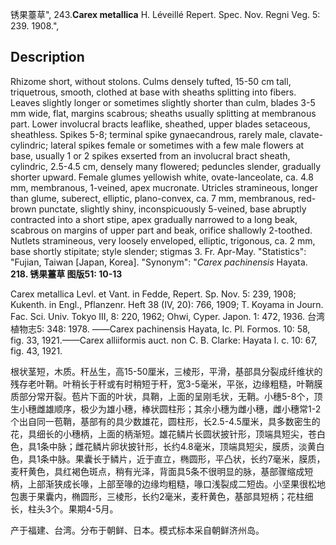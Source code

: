 锈果薹草",
243.**Carex metallica** H. Léveillé Repert. Spec. Nov. Regni Veg. 5: 239. 1908.",

## Description
Rhizome short, without stolons. Culms densely tufted, 15-50 cm tall, triquetrous, smooth, clothed at base with sheaths splitting into fibers. Leaves slightly longer or sometimes slightly shorter than culm, blades 3-5 mm wide, flat, margins scabrous; sheaths usually splitting at membranous part. Lower involucral bracts leaflike, sheathed, upper blades setaceous, sheathless. Spikes 5-8; terminal spike gynaecandrous, rarely male, clavate-cylindric; lateral spikes female or sometimes with a few male flowers at base, usually 1 or 2 spikes exserted from an involucral bract sheath, cylindric, 2.5-4.5 cm, densely many flowered; peduncles slender, gradually shorter upward. Female glumes yellowish white, ovate-lanceolate, ca. 4.8 mm, membranous, 1-veined, apex mucronate. Utricles stramineous, longer than glume, suberect, elliptic, plano-convex, ca. 7 mm, membranous, red-brown punctate, slightly shiny, inconspicuously 5-veined, base abruptly contracted into a short stipe, apex gradually narrowed to a long beak, scabrous on margins of upper part and beak, orifice shallowly 2-toothed. Nutlets stramineous, very loosely enveloped, elliptic, trigonous, ca. 2 mm, base shortly stipitate; style slender; stigmas 3. Fr. Apr-May.
  "Statistics": "Fujian, Taiwan [Japan, Korea].
  "Synonym": "*Carex pachinensis* Hayata.
**218. 锈果薹草 图版51: 10-13**

Carex metallica Levl. et Vant. in Fedde, Repert. Sp. Nov. 5: 239, 1908; Kukenth. in Engl., Pflanzenr. Heft 38 (IV, 20): 766, 1909; T. Koyama in Journ. Fac. Sci. Univ. Tokyo III, 8: 220, 1962; Ohwi, Cyper. Japon. 1: 472, 1936. 台湾植物志5: 348: 1978. ——Carex pachinensis Hayata, Ic. Pl. Formos. 10: 58, fig. 33, 1921.——Carex alliiformis auct. non C. B. Clarke: Hayata l. c. 10: 67, fig. 43, 1921.

根状茎短，木质。秆丛生，高15-50厘米，三棱形，平滑，基部具分裂成纤维状的残存老叶鞘。叶稍长于秆或有时稍短于秆，宽3-5毫米，平张，边缘粗糙，叶鞘膜质部分常开裂。苞片下面的叶状，具鞘，上面的呈刚毛状，无鞘。小穗5-8个，顶生小穗雌雄顺序，极少为雄小穗，棒状圆柱形；其余小穗为雌小穗，雌小穗常1-2个出自同一苞鞘，基部有的具少数雄花，圆柱形，长2.5-4.5厘米，具多数密生的花，具细长的小穗柄，上面的柄渐短。雄花鳞片长圆状披针形，顶端具短尖，苍白色，具1条中脉；雌花鳞片卵状披针形，长约4.8毫米，顶端具短尖，膜质，淡黄白色，具1条中脉。果囊长于鳞片，近于直立，椭圆形，平凸状，长约7毫米，膜质，麦秆黄色，具红褐色斑点，稍有光泽，背面具5条不很明显的脉，基部骤缩成短柄，上部渐狭成长喙，上部至喙的边缘均粗糙，喙口浅裂成二短齿。小坚果很松地包裹于果囊内，椭圆形，三棱形，长约2毫米，麦秆黄色，基部具短柄；花柱细长，柱头3个。果期4-5月。

产于福建、台湾。分布于朝鲜、日本。模式标本采自朝鲜济州岛。
